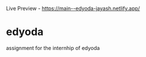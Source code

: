 Live Preview - https://main--edyoda-jayash.netlify.app/

# edyoda
assignment for the internhip of edyoda
